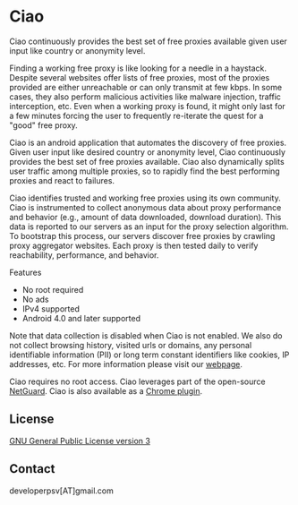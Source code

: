 # Ciao

Ciao continuously provides the best set of free proxies available given user input like country or anonymity level.

Finding a working free proxy is like looking for a needle in a haystack. Despite several websites offer lists of free proxies, most of the proxies provided are either unreachable or can only transmit at few kbps. In some cases, they also perform malicious activities like malware injection, traffic interception, etc. Even when a working proxy is found, it might only last for a few minutes forcing the user to frequently re-iterate the quest for a "good" free proxy. 

Ciao is an android application that automates the discovery of free proxies. Given user input like desired country or anonymity level, Ciao continuously provides the best set of free proxies available. Ciao also dynamically splits user traffic among multiple proxies, so to rapidly find the best performing proxies and react to failures. 

Ciao identifies trusted and working free proxies using its own community. Ciao is instrumented to collect anonymous data about proxy performance and behavior (e.g., amount of data downloaded, download duration). This data is reported to our servers as an input for the proxy selection algorithm. To bootstrap this process, our servers discover free proxies by crawling proxy aggregator websites. Each proxy is then tested daily to verify reachability, performance, and behavior. 

Features

 * No root required
 * No ads
 * IPv4 supported
 * Android 4.0 and later supported

Note that data collection is disabled when Ciao is not enabled. We also  do not collect browsing history, visited urls or domains, any personal identifiable information (PII) or long term constant identifiers like cookies, IP addresses, etc. For more information please visit our [webpage](http://isthatfreeproxysafe.com). 

Ciao requires no root access. Ciao leverages part of the open-source [NetGuard](https://www.netguard.me). Ciao is also available as a [Chrome plugin](https://chrome.google.com/webstore/detail/automated-free-proxies-di/ojjklffhhhfpeaelghfocilljceokage).


License
-------

[GNU General Public License version 3](https://www.gnu.org/licenses/gpl-3.0.en.html)

Contact
-------

developerpsv[AT]gmail.com

